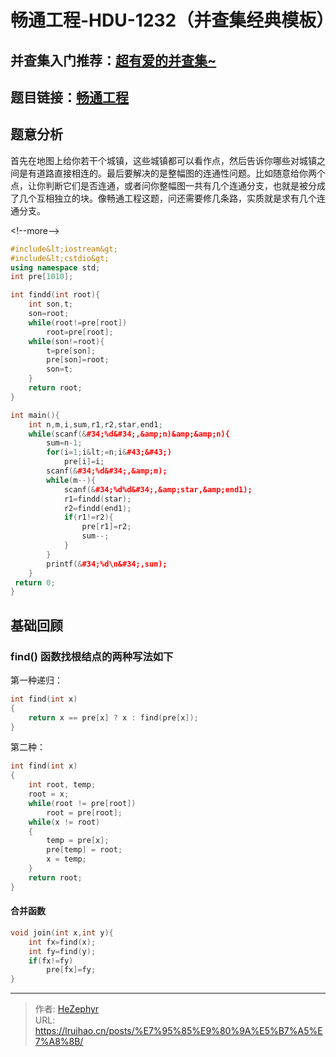 # 畅通工程-HDU-1232（并查集经典模板）


## 并查集入门推荐：[超有爱的并查集~](https://blog.csdn.net/iteye_10189/article/details/82103035)

## 题目链接：[畅通工程](http://acm.hdu.edu.cn/showproblem.php?pid=1232)

## 题意分析

首先在地图上给你若干个城镇，这些城镇都可以看作点，然后告诉你哪些对城镇之间是有道路直接相连的。最后要解决的是整幅图的连通性问题。比如随意给你两个点，让你判断它们是否连通，或者问你整幅图一共有几个连通分支，也就是被分成了几个互相独立的块。像畅通工程这题，问还需要修几条路，实质就是求有几个连通分支。

&lt;!--more--&gt;

```cpp
#include&lt;iostream&gt;
#include&lt;cstdio&gt;
using namespace std;
int pre[1010];

int findd(int root){
    int son,t;
    son=root;
    while(root!=pre[root])
        root=pre[root];
    while(son!=root){
        t=pre[son];
        pre[son]=root;
        son=t;
    }
    return root;
}

int main(){
    int n,m,i,sum,r1,r2,star,end1;
    while(scanf(&#34;%d&#34;,&amp;n)&amp;&amp;n){
        sum=n-1;
        for(i=1;i&lt;=n;i&#43;&#43;)
            pre[i]=i;
        scanf(&#34;%d&#34;,&amp;m);
        while(m--){
            scanf(&#34;%d%d&#34;,&amp;star,&amp;end1);
            r1=findd(star);
            r2=findd(end1);
            if(r1!=r2){
                pre[r1]=r2;
                sum--;
            }
        }
        printf(&#34;%d\n&#34;,sum);
    }
 return 0;
}

```

## 基础回顾

### find() 函数找根结点的两种写法如下

第一种递归：

```C
int find(int x)
{
    return x == pre[x] ? x : find(pre[x]);
}
```

第二种：

```c
int find(int x)
{
    int root, temp;
    root = x;
    while(root != pre[root])
        root = pre[root];
    while(x != root)
    {
        temp = pre[x];
        pre[temp] = root;
        x = temp;
    }
    return root;
}
```

#### 合并函数

```c
void join(int x,int y){
    int fx=find(x);
    int fy=find(y);
    if(fx!=fy)
        pre[fx]=fy;
}
```


---

> 作者: [HeZephyr](https://github.com/HeZephyr)  
> URL: https://lruihao.cn/posts/%E7%95%85%E9%80%9A%E5%B7%A5%E7%A8%8B/  

